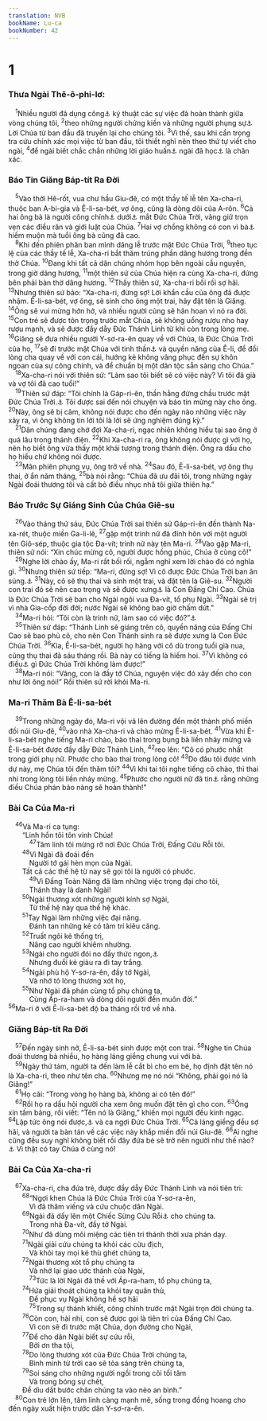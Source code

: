 ```yaml
---
translation: NVB
bookName: Lu-ca 
bookNumber: 42
---
```


<div class="title"><h1>1</h1><h3>Thưa Ngài Thê-ô-phi-lơ: </h3></div>
<span class="verse lu_1_1"> <sup>1</sup>Nhiều người đã dụng công<a data-toggle="tooltip" data-placement="bottom" title="Ctd: cố gắng">⚓</a> ký thuật các sự việc đã hoàn thành giữa vòng chúng tôi, </span>
<span class="verse lu_1_2"><sup>2</sup>theo những người chứng kiến và những người phụng sự<a data-toggle="tooltip" data-placement="bottom" title="Nt: người phục vụ">⚓</a> Lời Chúa từ ban đầu đã truyền lại cho chúng tôi. </span>
<span class="verse lu_1_3"><sup>3</sup>Vì thế, sau khi cẩn trọng tra cứu chính xác mọi việc từ ban đầu, tôi thiết nghĩ nên theo thứ tự viết cho ngài, </span>
<span class="verse lu_1_4"><sup>4</sup>để ngài biết chắc chắn những lời giáo huấn<a data-toggle="tooltip" data-placement="bottom" title="Lời">⚓</a> ngài đã học<a data-toggle="tooltip" data-placement="bottom" title="Nt: được truyền thụ bằng miệng">⚓</a> là chân xác. <br/></span>
<div class="title"><h3>Báo Tin Giăng Báp-tít Ra Đời </h3></div>
<span class="verse lu_1_5"> <sup>5</sup>Vào thời Hê-rốt, vua chư hầu Giu-đê, có một thầy tế lễ tên Xa-cha-ri, thuộc ban A-bi-gia và Ê-li-sa-bét, vợ ông, cũng là dòng dõi của A-rôn. </span>
<span class="verse lu_1_6"><sup>6</sup>Cả hai ông bà là người công chính<a data-toggle="tooltip" data-placement="bottom" title="Ctd: người tuân giữ luật pháp">⚓</a> dưới<a data-toggle="tooltip" data-placement="bottom" title="Nt: trước">⚓</a> mắt Đức Chúa Trời, vâng giữ trọn vẹn các điều răn và giới luật của Chúa. </span>
<span class="verse lu_1_7"><sup>7</sup>Hai vợ chồng không có con vì bà<a data-toggle="tooltip" data-placement="bottom" title="Nt: Ê-li-sa-bét">⚓</a> hiếm muộn mà tuổi ông bà cũng đã cao. <br/></span>
<span class="verse lu_1_8"> <sup>8</sup>Khi đến phiên phân ban mình dâng lễ trước mặt Đức Chúa Trời, </span>
<span class="verse lu_1_9"><sup>9</sup>theo tục lệ của các thầy tế lễ, Xa-cha-ri bắt thăm trúng phần dâng hương trong đền thờ Chúa. </span>
<span class="verse lu_1_10"><sup>10</sup>Đang khi tất cả dân chúng nhóm họp bên ngoài cầu nguyện, trong giờ dâng hương, </span>
<span class="verse lu_1_11"><sup>11</sup>một thiên sứ của Chúa hiện ra cùng Xa-cha-ri, đứng bên phải bàn thờ dâng hương. </span>
<span class="verse lu_1_12"><sup>12</sup>Thấy thiên sứ, Xa-cha-ri bối rối sợ hãi. </span>
<span class="verse lu_1_13"><sup>13</sup>Nhưng thiên sứ bảo: “Xa-cha-ri, đừng sợ! Lời khẩn cầu của ông đã được nhậm. Ê-li-sa-bét, vợ ông, sẽ sinh cho ông một trai, hãy đặt tên là Giăng. </span>
<span class="verse lu_1_14"><sup>14</sup>Ông sẽ vui mừng hớn hở, và nhiều người cũng sẽ hân hoan vì nó ra đời. </span>
<span class="verse lu_1_15"><sup>15</sup>Con trẻ sẽ được tôn trọng trước mắt Chúa, sẽ không uống rượu nho hay rượu mạnh, và sẽ được đầy dẫy Đức Thánh Linh từ khi còn trong lòng mẹ. </span>
<span class="verse lu_1_16"><sup>16</sup>Giăng sẽ đưa nhiều người Y-sơ-ra-ên quay về với Chúa, là Đức Chúa Trời của họ, </span>
<span class="verse lu_1_17"><sup>17</sup>sẽ đi trước mặt Chúa với tinh thần<a data-toggle="tooltip" data-placement="bottom" title="Ctd: tâm linh">⚓</a> và quyền năng của Ê-li, để đổi lòng cha quay về với con cái, hướng kẻ không vâng phục đến sự khôn ngoan của sự công chính, và để chuẩn bị một dân tộc sẵn sàng cho Chúa.” <br/></span>
<span class="verse lu_1_18"> <sup>18</sup>Xa-cha-ri nói với thiên sứ: “Làm sao tôi biết sẽ có việc này? Vì tôi đã già và vợ tôi đã cao tuổi!” <br/></span>
<span class="verse lu_1_19"> <sup>19</sup>Thiên sứ đáp: “Tôi chính là Gáp-ri-ên, thần hằng đứng chầu trước mặt Đức Chúa Trời.<a data-toggle="tooltip" data-placement="bottom" title="Ctd: đứng phục vụ Đức Chúa Trời">⚓</a> Tôi được sai đến nói chuyện và báo tin mừng này cho ông. </span>
<span class="verse lu_1_20"><sup>20</sup>Này, ông sẽ bị câm, không nói được cho đến ngày nào những việc này xảy ra, vì ông không tin lời tôi là lời sẽ ứng nghiệm đúng kỳ.” <br/></span>
<span class="verse lu_1_21"> <sup>21</sup>Dân chúng đang chờ đợi Xa-cha-ri, ngạc nhiên không hiểu tại sao ông ở quá lâu trong thánh điện. </span>
<span class="verse lu_1_22"><sup>22</sup>Khi Xa-cha-ri ra, ông không nói được gì với họ, nên họ biết ông vừa thấy một khải tượng trong thánh điện. Ông ra dấu cho họ hiểu chứ không nói được. <br/></span>
<span class="verse lu_1_23"> <sup>23</sup>Mãn phiên phụng vụ, ông trở về nhà. </span>
<span class="verse lu_1_24"><sup>24</sup>Sau đó, Ê-li-sa-bét, vợ ông thụ thai, ở ẩn năm tháng, </span>
<span class="verse lu_1_25"><sup>25</sup>bà nói rằng: “Chúa đã ưu đãi tôi, trong những ngày Ngài đoái thương tôi và cất bỏ điều nhục nhã tôi giữa thiên hạ.” <br/></span>
<div class="title"><h3>Báo Trước Sự Giáng Sinh Của Chúa Giê-su </h3></div>
<span class="verse lu_1_26"> <sup>26</sup>Vào tháng thứ sáu, Đức Chúa Trời sai thiên sứ Gáp-ri-ên đến thành Na-xa-rét, thuộc miền Ga-li-lê, </span>
<span class="verse lu_1_27"><sup>27</sup>gặp một trinh nữ đã đính hôn với một người tên Giô-sép, thuộc gia tộc Đa-vít; trinh nữ này tên Ma-ri. </span>
<span class="verse lu_1_28"><sup>28</sup>Vào gặp Ma-ri, thiên sứ nói: “Xin chúc mừng cô, người được hồng phúc, Chúa ở cùng cô!” <br/></span>
<span class="verse lu_1_29"> <sup>29</sup>Nghe lời chào ấy, Ma-ri rất bối rối, ngẫm nghĩ xem lời chào đó có nghĩa gì. </span>
<span class="verse lu_1_30"><sup>30</sup>Nhưng thiên sứ tiếp: “Ma-ri, đừng sợ! Vì cô được Đức Chúa Trời ban ân sủng.<a data-toggle="tooltip" data-placement="bottom" title="Đã tìm được ân sủng nơi Đức Chúa Trời">⚓</a></span>
<span class="verse lu_1_31"><sup>31</sup>Này, cô sẽ thụ thai và sinh một trai, và đặt tên là Giê-su. </span>
<span class="verse lu_1_32"><sup>32</sup>Người con trai đó sẽ nên cao trọng và sẽ được xưng<a data-toggle="tooltip" data-placement="bottom" title="Ctd: được nhìn nhận">⚓</a> là Con Đấng Chí Cao. Chúa là Đức Chúa Trời sẽ ban cho Ngài ngôi vua Đa-vít, tổ phụ Ngài. </span>
<span class="verse lu_1_33"><sup>33</sup>Ngài sẽ trị vì nhà Gia-cốp đời đời; nước Ngài sẽ không bao giờ chấm dứt.” <br/></span>
<span class="verse lu_1_34"> <sup>34</sup>Ma-ri hỏi: “Tôi còn là trinh nữ, làm sao có việc đó?”<a data-toggle="tooltip" data-placement="bottom" title="Nt: Tôi chưa biết đàn ông làm sao có con được? Ctd: tôi còn là con gái">⚓</a><br/></span>
<span class="verse lu_1_35"> <sup>35</sup>Thiên sứ đáp: “Thánh Linh sẽ giáng trên cô, quyền năng của Đấng Chí Cao sẽ bao phủ cô, cho nên Con Thánh sinh ra sẽ được xưng là Con Đức Chúa Trời. </span>
<span class="verse lu_1_36"><sup>36</sup>Kìa, Ê-li-sa-bét, người họ hàng với cô dù trong tuổi già nua, cũng thụ thai đã sáu tháng rồi. Bà này có tiếng là hiếm hoi. </span>
<span class="verse lu_1_37"><sup>37</sup>Vì không có điều<a data-toggle="tooltip" data-placement="bottom" title="Nt: lời">⚓</a> gì Đức Chúa Trời không làm được!” <br/></span>
<span class="verse lu_1_38"> <sup>38</sup>Ma-ri nói: “Vâng, con là đầy tớ Chúa, nguyện việc đó xảy đến cho con như lời ông nói!” Rồi thiên sứ rời khỏi Ma-ri. <br/></span>
<div class="title"><h3>Ma-ri Thăm Bà Ê-li-sa-bét </h3></div>
<span class="verse lu_1_39"> <sup>39</sup>Trong những ngày đó, Ma-ri vội vã lên đường đến một thành phố miền đồi núi Giu-đê, </span>
<span class="verse lu_1_40"><sup>40</sup>vào nhà Xa-cha-ri và chào mừng Ê-li-sa-bét. </span>
<span class="verse lu_1_41"><sup>41</sup>Vừa khi Ê-li-sa-bét nghe tiếng Ma-ri chào, bào thai trong bụng bà liền nhảy mừng và Ê-li-sa-bét được đầy dẫy Đức Thánh Linh, </span>
<span class="verse lu_1_42"><sup>42</sup>reo lên: “Cô có phước nhất trong giới phụ nữ. Phước cho bào thai trong lòng cô! </span>
<span class="verse lu_1_43"><sup>43</sup>Do đâu tôi được vinh dự này, mẹ Chúa tôi đến thăm tôi? </span>
<span class="verse lu_1_44"><sup>44</sup>Vì khi tai tôi nghe tiếng cô chào, thì thai nhi trong lòng tôi liền nhảy mừng. </span>
<span class="verse lu_1_45"><sup>45</sup>Phước cho người nữ đã tin<a data-toggle="tooltip" data-placement="bottom" title="Ctd: phước cho người nữ đang tin">⚓</a> rằng những điều Chúa phán bảo nàng sẽ hoàn thành!” <br/></span>
<div class="title"><h3>Bài Ca Của Ma-ri </h3></div>
<span class="verse lu_1_46"> <sup>46</sup>Và Ma-ri ca tụng: <br/>  “Linh hồn tôi tôn vinh Chúa! <br/></span>
<span class="verse lu_1_47">   <sup>47</sup>Tâm linh tôi mừng rỡ nơi Đức Chúa Trời, Đấng Cứu Rỗi tôi. <br/></span>
<span class="verse lu_1_48">  <sup>48</sup>Vì Ngài đã đoái đến <br/>   Người tớ gái hèn mọn của Ngài. <br/>  Tất cả các thế hệ từ nay sẽ gọi tôi là người có phước. <br/></span>
<span class="verse lu_1_49">   <sup>49</sup>Vì Đấng Toàn Năng đã làm những việc trọng đại cho tôi, <br/>   Thánh thay là danh Ngài! <br/></span>
<span class="verse lu_1_50">  <sup>50</sup>Ngài thương xót những người kính sợ Ngài, <br/>   Từ thế hệ này qua thế hệ khác. <br/></span>
<span class="verse lu_1_51">  <sup>51</sup>Tay Ngài làm những việc đại năng. <br/>   Đánh tan những kẻ có tâm trí kiêu căng. <br/></span>
<span class="verse lu_1_52">  <sup>52</sup>Truất ngôi kẻ thống trị, <br/>   Nâng cao người khiêm nhường. <br/></span>
<span class="verse lu_1_53">  <sup>53</sup>Ngài cho người đói no đầy thức ngon,<a data-toggle="tooltip" data-placement="bottom" title="Làm đầy những vật tốt">⚓</a><br/>   Nhưng đuổi kẻ giàu ra đi tay trắng. <br/></span>
<span class="verse lu_1_54">  <sup>54</sup>Ngài phù hộ Y-sơ-ra-ên, đầy tớ Ngài, <br/>   Và nhớ tỏ lòng thương xót họ, <br/></span>
<span class="verse lu_1_55">  <sup>55</sup>Như Ngài đã phán cùng tổ phụ chúng ta, <br/>   Cùng Áp-ra-ham và dòng dõi người đến muôn đời.” <br/></span>
<span class="verse lu_1_56"><sup>56</sup>Ma-ri ở với Ê-li-sa-bét độ ba tháng rồi trở về nhà. <br/></span>
<div class="title"><h3>Giăng Báp-tít Ra Đời </h3></div>
<span class="verse lu_1_57"> <sup>57</sup>Đến ngày sinh nở, Ê-li-sa-bét sinh được một con trai. </span>
<span class="verse lu_1_58"><sup>58</sup>Nghe tin Chúa đoái thương bà nhiều, họ hàng láng giềng chung vui với bà. <br/></span>
<span class="verse lu_1_59"> <sup>59</sup>Ngày thứ tám, người ta đến làm lễ cắt bì cho em bé, họ định đặt tên nó là Xa-cha-ri, theo như tên cha. </span>
<span class="verse lu_1_60"><sup>60</sup>Nhưng mẹ nó nói “Không, phải gọi nó là Giăng!” <br/></span>
<span class="verse lu_1_61"> <sup>61</sup>Họ cãi: “Trong vòng họ hàng bà, không ai có tên đó!” <br/></span>
<span class="verse lu_1_62"> <sup>62</sup>Rồi họ ra dấu hỏi người cha xem ông muốn đặt tên gì cho con. </span>
<span class="verse lu_1_63"><sup>63</sup>Ông xin tấm bảng, rồi viết: “Tên nó là Giăng,” khiến mọi người đều kinh ngạc. </span>
<span class="verse lu_1_64"><sup>64</sup>Lập tức ông nói được,<a data-toggle="tooltip" data-placement="bottom" title="Nt: miệng và lưỡi ông được giải tỏa">⚓</a> và ca ngợi Đức Chúa Trời. </span>
<span class="verse lu_1_65"><sup>65</sup>Cả láng giềng đều sợ hãi, và người ta bàn tán về các việc này khắp miền đồi núi Giu-đê. </span>
<span class="verse lu_1_66"><sup>66</sup>Ai nghe cũng đều suy nghĩ không biết rồi đây đứa bé sẽ trở nên người như thế nào?<a data-toggle="tooltip" data-placement="bottom" title="Nt: vậy đứa bé sẽ ra như thế nào?">⚓</a> Vì thật có tay Chúa ở cùng nó! <br/></span>
<div class="title"><h3>Bài Ca Của Xa-cha-ri </h3></div>
<span class="verse lu_1_67"> <sup>67</sup>Xa-cha-ri, cha đứa trẻ, được đầy dẫy Đức Thánh Linh và nói tiên tri: <br/></span>
<span class="verse lu_1_68">  <sup>68</sup>“Ngợi khen Chúa là Đức Chúa Trời của Y-sơ-ra-ên, <br/>   Vì đã thăm viếng và cứu chuộc dân Ngài. <br/></span>
<span class="verse lu_1_69">  <sup>69</sup>Ngài đã dấy lên một Chiếc Sừng Cứu Rỗi<a data-toggle="tooltip" data-placement="bottom" title="Chỉ về sức mạnh vô địch của Chúa Cứu Thế">⚓</a> cho chúng ta. <br/>   Trong nhà Đa-vít, đầy tớ Ngài. <br/></span>
<span class="verse lu_1_70">  <sup>70</sup>Như đã dùng môi miệng các tiên tri thánh thời xưa phán dạy. <br/></span>
<span class="verse lu_1_71">  <sup>71</sup>Ngài giải cứu chúng ta khỏi các cừu địch, <br/>   Và khỏi tay mọi kẻ thù ghét chúng ta, <br/></span>
<span class="verse lu_1_72">  <sup>72</sup>Ngài thương xót tổ phụ chúng ta <br/>   Và nhớ lại giao ước thánh của Ngài, <br/></span>
<span class="verse lu_1_73">   <sup>73</sup>Tức là lời Ngài đã thề với Áp-ra-ham, tổ phụ chúng ta, <br/></span>
<span class="verse lu_1_74">  <sup>74</sup>Hứa giải thoát chúng ta khỏi tay quân thù, <br/>   Để phục vụ Ngài không hề sợ hãi <br/></span>
<span class="verse lu_1_75">   <sup>75</sup>Trong sự thánh khiết, công chính trước mặt Ngài trọn đời chúng ta. <br/></span>
<span class="verse lu_1_76">  <sup>76</sup>Còn con, hài nhi, con sẽ được gọi là tiên tri của Đấng Chí Cao. <br/>   Vì con sẽ đi trước mặt Chúa, dọn đường cho Ngài, <br/></span>
<span class="verse lu_1_77">  <sup>77</sup>Để cho dân Ngài biết sự cứu rỗi, <br/>   Bởi ơn tha tội, <br/></span>
<span class="verse lu_1_78">  <sup>78</sup>Do lòng thương xót của Đức Chúa Trời chúng ta, <br/>   Bình minh từ trời cao sẽ tỏa sáng trên chúng ta, <br/></span>
<span class="verse lu_1_79">  <sup>79</sup>Soi sáng cho những người ngồi trong cõi tối tăm <br/>   Và trong bóng sự chết, <br/>  Để dìu dắt bước chân chúng ta vào nẻo an bình.” <br/></span>
<span class="verse lu_1_80"> <sup>80</sup>Con trẻ lớn lên, tâm linh càng mạnh mẽ, sống trong đồng hoang cho đến ngày xuất hiện trước dân Y-sơ-ra-ên. <br/></span>
